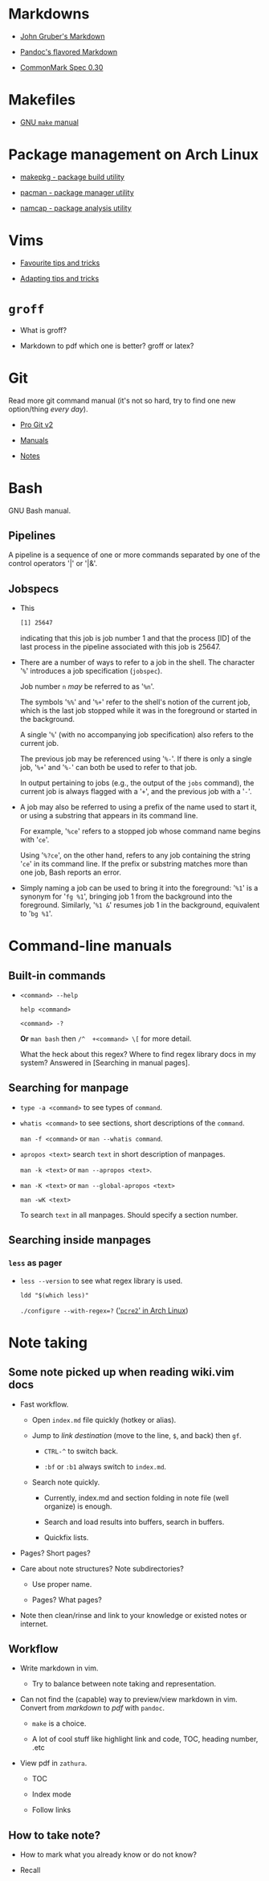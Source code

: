 # Markdowns

- [John Gruber's Markdown](markdowns/john-grubers-markdown.md)

- [Pandoc's flavored Markdown](markdowns/pandocs-flavored-markdown.md)

- [CommonMark Spec 0.30](markdowns/commonmark-spec-0.30.md)

# Makefiles

- [GNU `make` manual](makes/gnu-make-manual.md)

# Package management on Arch Linux

- [makepkg - package build utility](package-managament-arch-linux/makepkg.md)

- [pacman - package manager utility](package-managament-arch-linux/pacman.md)

- [namcap - package analysis utility](package-managament-arch-linux/namcap.md)

# Vims

- [Favourite tips and tricks](vims/favourite-tips-and-tricks.md)

- [Adapting tips and tricks](vims/adapting-tips-and-tricks.md)

# `groff`

- What is groff?

- Markdown to pdf which one is better? groff or latex?

# Git

Read more git command manual (it's not so hard, try to find one new
option/thing *every day*).

- [Pro Git v2](git/pro-git-v2.md)

- [Manuals](git/manuals.md)

- [Notes](git/notes.md)

# Bash

GNU Bash manual.

## Pipelines

A pipeline is a sequence of one or more commands separated by one of the
control operators '|' or '|&'.

## Jobspecs

- This

  ```bash
  [1] 25647
  ```

  indicating that this job is job number 1 and that the process [ID] of
  the last process in the pipeline associated with this job is 25647.

- There are a number of ways to refer to a job in the shell. The
  character '`%`' introduces a job specification (`jobspec`).

  Job number `n` *may* be referred to as '`%n`'.

  The symbols '`%%`' and '`%+`' refer to the shell's notion of the
  current job, which is the last job stopped while it was in the
  foreground or started in the background.

  A single '`%`' (with no accompanying job specification) also refers to
  the current job.

  The previous job may be referenced using '`%-`'. If there is only a
  single job, '`%+`' and '`%-`' can both be used to refer to that job.

  In output pertaining to jobs (e.g., the output of the `jobs` command),
  the current job is always flagged with a '`+`', and the previous job
  with a '`-`'.

- A job may also be referred to using a prefix of the name used to start
  it, or using a substring that appears in its command line.

  For example, '`%ce`' refers to a stopped job whose command name begins
  with '`ce`'.

  Using '`%?ce`', on the other hand, refers to any job containing the
  string '`ce`' in its command line. If the prefix or substring matches
  more than one job, Bash reports an error.

- Simply naming a job can be used to bring it into the foreground:
  '`%1`' is a synonym for '`fg %1`', bringing job 1 from the background
  into the foreground. Similarly, '`%1 &`' resumes job 1 in the
  background, equivalent to '`bg %1`'.

# Command-line manuals

## Built-in commands

- `<command> --help`

  `help <command>`

  `<command> -?`

  **Or** `man bash` then `/^  +<command> \[` for more detail.

  What the heck about this regex? Where to find regex library docs in my
  system? Answered in [Searching in manual pages].

## Searching for manpage

- `type -a <command>` to see types of `command`.

- `whatis <command>` to see sections, short descriptions of the `command`.

  `man -f <command>` or `man --whatis command`.

- `apropos <text>` search `text` in short description of manpages.

  `man -k <text>` or `man --apropos <text>`.

- `man -K <text>` or `man --global-apropos <text>`

  `man -wK <text>`

  To search `text` in all manpages. Should specify a section number.

## Searching inside manpages

### `less` as pager

- `less --version` to see what regex library is used.

  `ldd "$(which less)"`

  `./configure --with-regex=?` (['`pcre2`' in Arch Linux])

['`pcre2`' in Arch Linux]:
https://raw.githubusercontent.com/archlinux/svntogit-packages/packages/less/trunk/PKGBUILD

# Note taking

## Some note picked up when reading wiki.vim docs

- Fast workflow.

  + Open `index.md` file quickly (hotkey or alias).

  + Jump to *link destination* (move to the line, `$`, and back) then `gf`.

    * `CTRL-^` to switch back.

    * `:bf` or `:b1` always switch to `index.md`.

  + Search note quickly.

    * Currently, index.md and section folding in note file (well
      organize) is enough.

    * Search and load results into buffers, search in buffers.

    * Quickfix lists.

- Pages? Short pages?

- Care about note structures? Note subdirectories?

  + Use proper name.

  + Pages? What pages?

- Note then clean/rinse and link to your knowledge or existed notes or
  internet.

## Workflow

- Write markdown in vim.

  + Try to balance between note taking and representation.

- Can not find the (capable) way to preview/view markdown in vim.
  Convert from *markdown* to *pdf* with `pandoc`.

  + `make` is a choice.

  + A lot of cool stuff like highlight link and code, TOC, heading
    number, .etc

- View pdf in `zathura`.

  + TOC

  + Index mode

  + Follow links

## How to take note?

- How to mark what you already know or do not know?

- Recall

